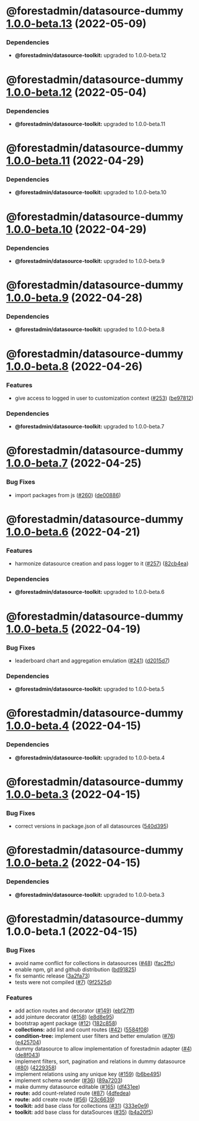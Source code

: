 # @forestadmin/datasource-dummy [1.0.0-beta.13](https://github.com/ForestAdmin/agent-nodejs/compare/@forestadmin/datasource-dummy@1.0.0-beta.12...@forestadmin/datasource-dummy@1.0.0-beta.13) (2022-05-09)





### Dependencies

* **@forestadmin/datasource-toolkit:** upgraded to 1.0.0-beta.12

# @forestadmin/datasource-dummy [1.0.0-beta.12](https://github.com/ForestAdmin/agent-nodejs/compare/@forestadmin/datasource-dummy@1.0.0-beta.11...@forestadmin/datasource-dummy@1.0.0-beta.12) (2022-05-04)





### Dependencies

* **@forestadmin/datasource-toolkit:** upgraded to 1.0.0-beta.11

# @forestadmin/datasource-dummy [1.0.0-beta.11](https://github.com/ForestAdmin/agent-nodejs/compare/@forestadmin/datasource-dummy@1.0.0-beta.10...@forestadmin/datasource-dummy@1.0.0-beta.11) (2022-04-29)





### Dependencies

* **@forestadmin/datasource-toolkit:** upgraded to 1.0.0-beta.10

# @forestadmin/datasource-dummy [1.0.0-beta.10](https://github.com/ForestAdmin/agent-nodejs/compare/@forestadmin/datasource-dummy@1.0.0-beta.9...@forestadmin/datasource-dummy@1.0.0-beta.10) (2022-04-29)





### Dependencies

* **@forestadmin/datasource-toolkit:** upgraded to 1.0.0-beta.9

# @forestadmin/datasource-dummy [1.0.0-beta.9](https://github.com/ForestAdmin/agent-nodejs/compare/@forestadmin/datasource-dummy@1.0.0-beta.8...@forestadmin/datasource-dummy@1.0.0-beta.9) (2022-04-28)





### Dependencies

* **@forestadmin/datasource-toolkit:** upgraded to 1.0.0-beta.8

# @forestadmin/datasource-dummy [1.0.0-beta.8](https://github.com/ForestAdmin/agent-nodejs/compare/@forestadmin/datasource-dummy@1.0.0-beta.7...@forestadmin/datasource-dummy@1.0.0-beta.8) (2022-04-26)


### Features

* give access to logged in user to customization context ([#253](https://github.com/ForestAdmin/agent-nodejs/issues/253)) ([be97812](https://github.com/ForestAdmin/agent-nodejs/commit/be978121e47ab06c7a50cc6dec0cdb9284ea9d96))





### Dependencies

* **@forestadmin/datasource-toolkit:** upgraded to 1.0.0-beta.7

# @forestadmin/datasource-dummy [1.0.0-beta.7](https://github.com/ForestAdmin/agent-nodejs/compare/@forestadmin/datasource-dummy@1.0.0-beta.6...@forestadmin/datasource-dummy@1.0.0-beta.7) (2022-04-25)


### Bug Fixes

* import packages from js ([#260](https://github.com/ForestAdmin/agent-nodejs/issues/260)) ([de00886](https://github.com/ForestAdmin/agent-nodejs/commit/de008862971ea5d3559e5a4c3136b0dd2161d760))

# @forestadmin/datasource-dummy [1.0.0-beta.6](https://github.com/ForestAdmin/agent-nodejs/compare/@forestadmin/datasource-dummy@1.0.0-beta.5...@forestadmin/datasource-dummy@1.0.0-beta.6) (2022-04-21)


### Features

* harmonize datasource creation and pass logger to it ([#257](https://github.com/ForestAdmin/agent-nodejs/issues/257)) ([82cb4ea](https://github.com/ForestAdmin/agent-nodejs/commit/82cb4ea37ac0a9fe83423d917226dfd8fad7d0a6))





### Dependencies

* **@forestadmin/datasource-toolkit:** upgraded to 1.0.0-beta.6

# @forestadmin/datasource-dummy [1.0.0-beta.5](https://github.com/ForestAdmin/agent-nodejs/compare/@forestadmin/datasource-dummy@1.0.0-beta.4...@forestadmin/datasource-dummy@1.0.0-beta.5) (2022-04-19)


### Bug Fixes

* leaderboard chart and aggregation emulation ([#241](https://github.com/ForestAdmin/agent-nodejs/issues/241)) ([d2015d7](https://github.com/ForestAdmin/agent-nodejs/commit/d2015d7f82fe6a42b36d797d6e5945b0b8f1c6ba))





### Dependencies

* **@forestadmin/datasource-toolkit:** upgraded to 1.0.0-beta.5

# @forestadmin/datasource-dummy [1.0.0-beta.4](https://github.com/ForestAdmin/agent-nodejs/compare/@forestadmin/datasource-dummy@1.0.0-beta.3...@forestadmin/datasource-dummy@1.0.0-beta.4) (2022-04-15)





### Dependencies

* **@forestadmin/datasource-toolkit:** upgraded to 1.0.0-beta.4

# @forestadmin/datasource-dummy [1.0.0-beta.3](https://github.com/ForestAdmin/agent-nodejs/compare/@forestadmin/datasource-dummy@1.0.0-beta.2...@forestadmin/datasource-dummy@1.0.0-beta.3) (2022-04-15)


### Bug Fixes

* correct versions in package.json of all datasources ([540d395](https://github.com/ForestAdmin/agent-nodejs/commit/540d395bc5e42bdd7edb3dce5806ade8554f3d7a))

# @forestadmin/datasource-dummy [1.0.0-beta.2](https://github.com/ForestAdmin/agent-nodejs/compare/@forestadmin/datasource-dummy@1.0.0-beta.1...@forestadmin/datasource-dummy@1.0.0-beta.2) (2022-04-15)





### Dependencies

* **@forestadmin/datasource-toolkit:** upgraded to 1.0.0-beta.3

# @forestadmin/datasource-dummy 1.0.0-beta.1 (2022-04-15)


### Bug Fixes

* avoid name conflict for collections in datasources ([#48](https://github.com/ForestAdmin/agent-nodejs/issues/48)) ([fac2ffc](https://github.com/ForestAdmin/agent-nodejs/commit/fac2ffcdf86739318ca460a73c6d4f83f2961d61))
* enable npm, git and github distribution ([bd91825](https://github.com/ForestAdmin/agent-nodejs/commit/bd91825f4d185874a259da28b0f7a6c7f557196d))
* fix semantic release ([3a2fa73](https://github.com/ForestAdmin/agent-nodejs/commit/3a2fa738af84a50b9563db6ac039c922b77f55cc))
* tests were not compiled ([#7](https://github.com/ForestAdmin/agent-nodejs/issues/7)) ([9f2525d](https://github.com/ForestAdmin/agent-nodejs/commit/9f2525dfe6753471b13296899038df27ca1f28be))


### Features

* add action routes and decorator ([#149](https://github.com/ForestAdmin/agent-nodejs/issues/149)) ([ebf27ff](https://github.com/ForestAdmin/agent-nodejs/commit/ebf27ffb439f5f2c983fe8873a515fe2802a9a17))
* add jointure decorator ([#158](https://github.com/ForestAdmin/agent-nodejs/issues/158)) ([e8d8e95](https://github.com/ForestAdmin/agent-nodejs/commit/e8d8e95d6d92e9378ca0de5d7efb12a8bd04a21e))
* bootstrap agent package ([#12](https://github.com/ForestAdmin/agent-nodejs/issues/12)) ([182c858](https://github.com/ForestAdmin/agent-nodejs/commit/182c858b6d912dba37fe821cc6baaad75b80c59d))
* **collections:** add list and count routes ([#42](https://github.com/ForestAdmin/agent-nodejs/issues/42)) ([5584f08](https://github.com/ForestAdmin/agent-nodejs/commit/5584f08e16d84447ba6fdeb960c9776d49424c55))
* **condition-tree:** implement user filters and better emulation ([#76](https://github.com/ForestAdmin/agent-nodejs/issues/76)) ([e425704](https://github.com/ForestAdmin/agent-nodejs/commit/e4257046853b2b165f4190daa0d953d7f79ed837))
* dummy datasource to allow implementation of forestadmin adapter ([#4](https://github.com/ForestAdmin/agent-nodejs/issues/4)) ([de8f043](https://github.com/ForestAdmin/agent-nodejs/commit/de8f043c53f6dd5ae9768a3b54518e7252842530))
* implement filters, sort, pagination and relations in dummy datasource ([#80](https://github.com/ForestAdmin/agent-nodejs/issues/80)) ([4229358](https://github.com/ForestAdmin/agent-nodejs/commit/4229358b6f2aff9c5ab0638d4b61efca7f2ecdd3))
* implement relations using any unique key ([#159](https://github.com/ForestAdmin/agent-nodejs/issues/159)) ([b6be495](https://github.com/ForestAdmin/agent-nodejs/commit/b6be495d93ae03a67c6dc9b4ffbb0ae9f4cbc0bc))
* implement schema sender ([#36](https://github.com/ForestAdmin/agent-nodejs/issues/36)) ([89a7203](https://github.com/ForestAdmin/agent-nodejs/commit/89a72032a11c74cd41566862ac6d971003db0fd0))
* make dummy datasource editable ([#165](https://github.com/ForestAdmin/agent-nodejs/issues/165)) ([df431ee](https://github.com/ForestAdmin/agent-nodejs/commit/df431ee71e64a034f5ad68bc8b08230e6861cb3f))
* **route:** add count-related route ([#87](https://github.com/ForestAdmin/agent-nodejs/issues/87)) ([4dfedea](https://github.com/ForestAdmin/agent-nodejs/commit/4dfedeadf8e19fb10466d42bb6d270a3745717d5))
* **route:** add create route ([#56](https://github.com/ForestAdmin/agent-nodejs/issues/56)) ([23c6639](https://github.com/ForestAdmin/agent-nodejs/commit/23c66397016c61f8487ac17d95d3eaf2c235afa4))
* **toolkit:** add base class for collections ([#31](https://github.com/ForestAdmin/agent-nodejs/issues/31)) ([333e0e9](https://github.com/ForestAdmin/agent-nodejs/commit/333e0e9d50e0493f7b573c39f14ea7cefe951b01))
* **toolkit:** add base class for dataSources ([#35](https://github.com/ForestAdmin/agent-nodejs/issues/35)) ([b4a20f5](https://github.com/ForestAdmin/agent-nodejs/commit/b4a20f56a3081a2c948a085fc3b533836fc1d862))
